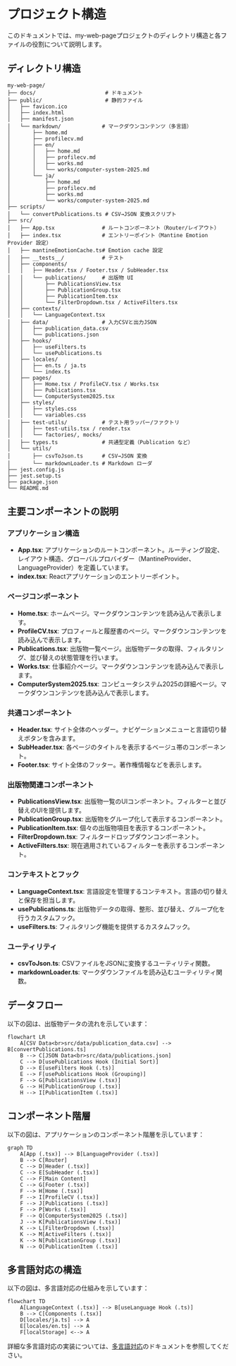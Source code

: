 # プロジェクト構造

このドキュメントでは、my-web-pageプロジェクトのディレクトリ構造と各ファイルの役割について説明します。

## ディレクトリ構造

```
my-web-page/
├── docs/                      # ドキュメント
├── public/                    # 静的ファイル
│   ├── favicon.ico
│   ├── index.html
│   ├── manifest.json
│   └── markdown/             # マークダウンコンテンツ（多言語）
│       ├── home.md
│       ├── profilecv.md
│       ├── en/
│       │   ├── home.md
│       │   ├── profilecv.md
│       │   ├── works.md
│       │   └── works/computer-system-2025.md
│       └── ja/
│           ├── home.md
│           ├── profilecv.md
│           ├── works.md
│           └── works/computer-system-2025.md
├── scripts/
│   └── convertPublications.ts # CSV→JSON 変換スクリプト
├── src/
│   ├── App.tsx               # ルートコンポーネント（Router/レイアウト）
│   ├── index.tsx             # エントリーポイント（Mantine Emotion Provider 設定）
│   ├── mantineEmotionCache.ts# Emotion cache 設定
│   ├── __tests__/            # テスト
│   ├── components/
│   │   ├── Header.tsx / Footer.tsx / SubHeader.tsx
│   │   └── publications/     # 出版物 UI
│   │       ├── PublicationsView.tsx
│   │       ├── PublicationGroup.tsx
│   │       ├── PublicationItem.tsx
│   │       └── FilterDropdown.tsx / ActiveFilters.tsx
│   ├── contexts/
│   │   └── LanguageContext.tsx
│   ├── data/                 # 入力CSVと出力JSON
│   │   ├── publication_data.csv
│   │   └── publications.json
│   ├── hooks/
│   │   ├── useFilters.ts
│   │   └── usePublications.ts
│   ├── locales/
│   │   ├── en.ts / ja.ts
│   │   └── index.ts
│   ├── pages/
│   │   ├── Home.tsx / ProfileCV.tsx / Works.tsx
│   │   ├── Publications.tsx
│   │   └── ComputerSystem2025.tsx
│   ├── styles/
│   │   ├── styles.css
│   │   └── variables.css
│   ├── test-utils/           # テスト用ラッパー/ファクトリ
│   │   ├── test-utils.tsx / render.tsx
│   │   └── factories/, mocks/
│   ├── types.ts              # 共通型定義（Publication など）
│   └── utils/
│       ├── csvToJson.ts      # CSV→JSON 変換
│       └── markdownLoader.ts # Markdown ローダ
├── jest.config.js
├── jest.setup.ts
├── package.json
└── README.md
```

## 主要コンポーネントの説明

### アプリケーション構造

- **App.tsx**: アプリケーションのルートコンポーネント。ルーティング設定、レイアウト構造、グローバルプロバイダー（MantineProvider、LanguageProvider）を定義しています。
- **index.tsx**: Reactアプリケーションのエントリーポイント。

### ページコンポーネント

- **Home.tsx**: ホームページ。マークダウンコンテンツを読み込んで表示します。
- **ProfileCV.tsx**: プロフィールと履歴書のページ。マークダウンコンテンツを読み込んで表示します。
- **Publications.tsx**: 出版物一覧ページ。出版物データの取得、フィルタリング、並び替えの状態管理を行います。
- **Works.tsx**: 仕事紹介ページ。マークダウンコンテンツを読み込んで表示します。
- **ComputerSystem2025.tsx**: コンピュータシステム2025の詳細ページ。マークダウンコンテンツを読み込んで表示します。

### 共通コンポーネント

- **Header.tsx**: サイト全体のヘッダー。ナビゲーションメニューと言語切り替えボタンを含みます。
- **SubHeader.tsx**: 各ページのタイトルを表示するベージュ帯のコンポーネント。
- **Footer.tsx**: サイト全体のフッター。著作権情報などを表示します。

### 出版物関連コンポーネント

- **PublicationsView.tsx**: 出版物一覧のUIコンポーネント。フィルターと並び替えのUIを提供します。
- **PublicationGroup.tsx**: 出版物をグループ化して表示するコンポーネント。
- **PublicationItem.tsx**: 個々の出版物項目を表示するコンポーネント。
- **FilterDropdown.tsx**: フィルタードロップダウンコンポーネント。
- **ActiveFilters.tsx**: 現在適用されているフィルターを表示するコンポーネント。

### コンテキストとフック

- **LanguageContext.tsx**: 言語設定を管理するコンテキスト。言語の切り替えと保存を担当します。
- **usePublications.ts**: 出版物データの取得、整形、並び替え、グループ化を行うカスタムフック。
- **useFilters.ts**: フィルタリング機能を提供するカスタムフック。

### ユーティリティ

- **csvToJson.ts**: CSVファイルをJSONに変換するユーティリティ関数。
- **markdownLoader.ts**: マークダウンファイルを読み込むユーティリティ関数。

## データフロー

以下の図は、出版物データの流れを示しています：

```mermaid
flowchart LR
    A[CSV Data<br>src/data/publication_data.csv] --> B[convertPublications.ts]
    B --> C[JSON Data<br>src/data/publications.json]
    C --> D[usePublications Hook (Initial Sort)]
    D --> E[useFilters Hook (.ts)]
    E --> F[usePublications Hook (Grouping)]
    F --> G[PublicationsView (.tsx)]
    G --> H[PublicationGroup (.tsx)]
    H --> I[PublicationItem (.tsx)]
```

## コンポーネント階層

以下の図は、アプリケーションのコンポーネント階層を示しています：

```mermaid
graph TD
    A[App (.tsx)] --> B[LanguageProvider (.tsx)]
    B --> C[Router]
    C --> D[Header (.tsx)]
    C --> E[SubHeader (.tsx)]
    C --> F[Main Content]
    C --> G[Footer (.tsx)]
    F --> H[Home (.tsx)]
    F --> I[ProfileCV (.tsx)]
    F --> J[Publications (.tsx)]
    F --> P[Works (.tsx)]
    F --> Q[ComputerSystem2025 (.tsx)]
    J --> K[PublicationsView (.tsx)]
    K --> L[FilterDropdown (.tsx)]
    K --> M[ActiveFilters (.tsx)]
    K --> N[PublicationGroup (.tsx)]
    N --> O[PublicationItem (.tsx)]
```

## 多言語対応の構造

以下の図は、多言語対応の仕組みを示しています：

```mermaid
flowchart TD
    A[LanguageContext (.tsx)] --> B[useLanguage Hook (.ts)]
    B --> C[Components (.tsx)]
    D[locales/ja.ts] --> A
    E[locales/en.ts] --> A
    F[localStorage] <--> A
```

詳細な多言語対応の実装については、[多言語対応](./multilingual-support.md)のドキュメントを参照してください。
